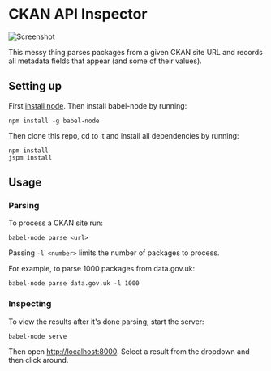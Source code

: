 # CKAN API Inspector

![Screenshot](https://cloud.githubusercontent.com/assets/1308115/8802449/68c1025e-2fb9-11e5-9f8c-52e8916814e5.png)

This messy thing parses packages from a given CKAN site URL and records all metadata fields that appear (and some of their values).

## Setting up

First [install node](https://nodejs.org/). Then install babel-node by running:

```
npm install -g babel-node
```

Then clone this repo, cd to it and install all dependencies by running:

```
npm install
jspm install
```

## Usage

### Parsing

To process a CKAN site run:

```
babel-node parse <url>
```

Passing `-l <number>` limits the number of packages to process.

For example, to parse 1000 packages from data.gov.uk:

```
babel-node parse data.gov.uk -l 1000
```

### Inspecting

To view the results after it's done parsing, start the server:

```
babel-node serve
```

Then open [http://localhost:8000](http://localhost:8000). Select a result from the dropdown and then click around.
